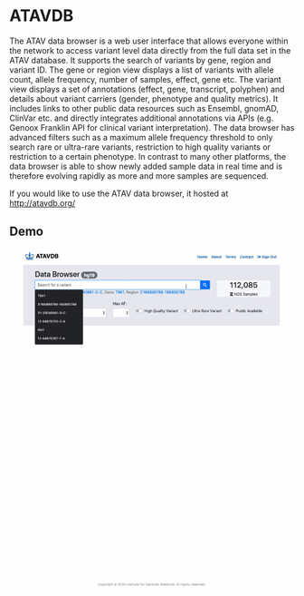 # ATAVDB

The ATAV data browser is a web user interface that allows everyone within the network to access variant level data directly from the full data set in the ATAV database. It supports the search of variants by gene, region and variant ID. The gene or region view displays a list of variants with allele count, allele frequency, number of samples, effect, gene etc. The variant view displays a set of annotations (effect, gene, transcript, polyphen) and details about variant carriers (gender, phenotype and quality metrics). It includes links to other public data resources such as Ensembl, gnomAD, ClinVar etc. and directly integrates additional annotations via APIs (e.g. Genoox Franklin API for clinical variant interpretation). The data browser has advanced filters such as a maximum allele frequency threshold to only search rare or ultra-rare variants, restriction to high quality variants or restriction to a certain phenotype. In contrast to many other platforms, the data browser is able to show newly added sample data in real time and is therefore evolving rapidly as more and more samples are sequenced.

If you would like to use the ATAV data browser, it hosted at http://atavdb.org/

Demo
------------
![Alt Text](demo.gif)

